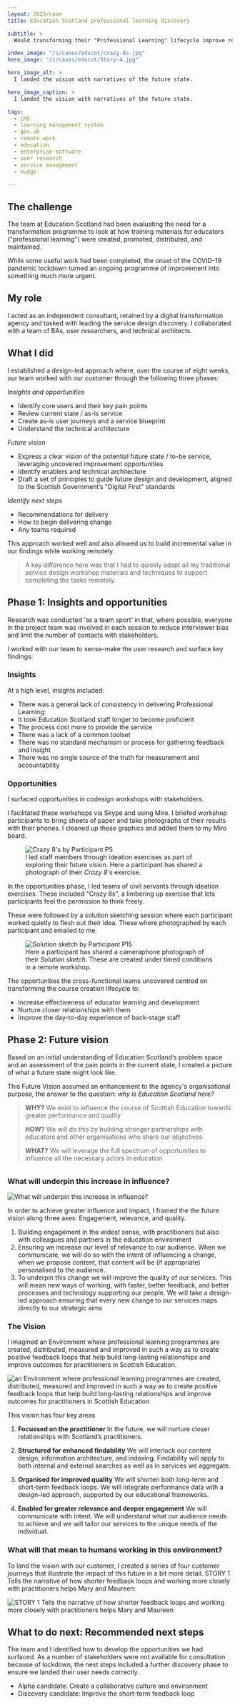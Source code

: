 ```yaml
---
layout: 2023/case
title: Education Scotland professional learning discovery

subtitle: >
  Would transforming their "Professional Learning" lifecycle improve relationships with educators? This eight-week GDS-format discovery project aimed to de-risk those assumptions and surface unmet user needs.

index_image: "/i/cases/edscot/crazy-8s.jpg"
hero_image: "/i/cases/edscot/Story-4.jpg"

hero_image_alt: >
  I landed the vision with narratives of the future state.

hero_image_caption: >
  I landed the vision with narratives of the future state.

tags: 
  - LMS
  - learning management system
  - gov.uk
  - remote work
  - education
  - enterprise software
  - user research
  - service management
  - nudge

---
```


## The challenge

The team at Education Scotland had been evaluating the need for a transformation programme to look at how training materials for educators ("professional learning") were created, promoted, distributed, and maintained. 

While some useful work had been completed, the onset of the COVID-19 pandemic lockdown turned an ongoing programme of improvement into something much more urgent.


## My role

I acted as an independent consultant, retained by a digital transformation agency and tasked with leading the service design discovery. I collaborated with a team of BAs, user researchers, and technical architects. 


## What I did

I established a design-led approach where, over the course of eight weeks, our team worked with our customer through the following three phases: 

_Insights and opportunities_

- Identify core users and their key pain points
- Review current state / as-is service
- Create as-is user journeys and a service blueprint
- Understand the technical architecture

_Future vision_

- Express a clear vision of the potential future state / to-be service, leveraging uncovered improvement opportunities
- Identify enablers and technical architecture
- Draft a set of principles to guide future design and development, aligned to the Scottish Government’s "Digital First" standards

_Identify next steps_

- Recommendations for delivery
- How to begin delivering change
- Any teams required

This approach worked well and also allowed us to build incremental value in our findings while working remotely.

> A key difference here 
> was that I had to quickly adapt all my traditional service design 
> workshop materials and techniques 
> to support completing the tasks remotely.


## Phase 1: Insights and opportunities

Research was conducted ‘as a team sport’ in that, where possible, everyone in the project team was involved in each session to reduce interviewer bias and limit the number of contacts with stakeholders.

I worked with our team to sense-make the user research and surface key findings:

### Insights

At a high level, insights included:

- There was a general lack of consistency in delivering Professional Learning:
- It took Education Scotland staff longer to become proficient
- The process cost more to provide the service
- There was a lack of a common toolset
- There was no standard mechanism or process for gathering feedback and insight
- There was no single source of the truth for measurement and accountability

### Opportunities

I surfaced opportunities in codesign workshops with stakeholders. 

I facilitated these workshops via Skype and using Miro. I briefed workshop participants to bring sheets of paper and take photographs of their results with their phones. I cleaned up these graphics and added them to my Miro board.

<figure>
  <img src="/i/cases/edscot/crazy-8s.jpg" alt="Crazy 8's by Participant P5" />
  <figcaption>I led staff members through ideation exercises as part of exploring their future vision. Here a participant has shared a photograph of their <em>Crazy 8's</em> exercise.</figcaption>
</figure>

In the opportunities phase, I led teams of civil servants through ideation exercises. These included "Crazy 8s", a limbering up exercise that lets participants feel the permission to think freely. 

These were followed by a solution sketching session where each participant worked quietly to flesh out their idea. These where photographed by each participant and emailed to me.

<figure>
  <img src="/i/cases/edscot/sol-sketch.jpg" alt="Solution sketch by Participant P15" />
  <figcaption>Here a participant has shared a cameraphone photograph of their <em>Solution sketch</em>. These are created under timed conditions in a remote workshop.</figcaption>
</figure>

The opportunities the cross-functional teams uncovered centred on transforming the course creation lifecycle to:
- Increase effectiveness of educator learning and development
- Nurture closer relationships with them
- Improve the day-to-day experience of back-stage staff


## Phase 2: Future vision

Based on an initial understanding of Education Scotland’s problem space and an assessment of the pain points in the current state, I created a picture of what a future state might look like.

This Future Vision assumed an enhancement to the agency's organisational purpose, the answer to the question: _why is Education Scotland here?_

>
> **WHY?**
> We exist to influence the course of Scottish Education 
> towards greater performance and quality
>
> **HOW?**
> We will do this by building stronger partnerships with educators 
> and other organisations who share our objectives
>
> **WHAT?**
> We will leverage the full spectrum of opportunities 
> to influence all the necessary actors in education
>


<h3 style="margin:2em 0 1em; 0">What will underpin this increase in influence?</h3>

![What will underpin this increase in influence?](/i/cases/edscot/cause-flow.jpg)

In order to achieve greater influence and impact, I framed the the future vision along three axes: Engagement, relevance, and quality.

1.  Building engagement in the widest sense, with practitioners but also with colleagues and partners in the education environment
2.  Ensuring we increase our level of relevance to our audience. When we communicate, we will do so with the intent of influencing a change, when we propose content, that content will be (if appropriate) personalised to the audience.
3.  To underpin this change we will improve the quality of our services. This will mean new ways of working, with faster, better feedback, and better processes and technology supporting our people. We will take a design-led approach ensuring that every new change to our services maps directly to our strategic aims

### The Vision

I imagined an Environment where professional learning programmes are created, distributed, measured and improved in such a way as to create positive feedback loops that help build long-lasting relationships and improve outcomes for practitioners in Scottish Education.

![an Environment where professional learning programmes are created, distributed, measured and improved in such a way as to create positive feedback loops that help build long-lasting relationships and improve outcomes for practitioners in Scottish Education](/i/cases/edscot/vision-sketch.jpg)

This vision has four key areas

1) **Focussed on the practitioner** In the future, we will nurture closer relationships with Scotland’s practitioners.

2) **Structured for enhanced findability** We will interlock our content design, information architecture, and indexing. Findability will apply to both internal and external searches as well as in services we aggregate.

3) **Organised for improved quality** We will shorten both long-term and short-term feedback loops.
We will integrate performance data with a design-led approach, supported by our educational frameworks.

4) **Enabled for greater relevance and deeper engagement** We will communicate with intent. We will understand what our audience needs to achieve and we will tailor our services to the unique needs of the individual.


### What will that mean to humans working in this environment?

To land the vision with our customer, I created a series of four customer journeys that illustrate the impact of this future in a bit more detail. STORY 1 Tells the narrative of how shorter feedback loops and working more closely with practitioners helps Mary and Maureen:

![STORY 1 Tells the narrative of how shorter feedback loops and working more closely with practitioners helps Mary and Maureen](/i/cases/edscot/Story-1.jpg)


## What to do next: Recommended next steps

The team and I identified how to develop the opportunities we had surfaced. As a number of stakeholders were not available for consultation because of lockdown, the next steps included a further discovery phase to ensure we landed their user needs correctly.

- Alpha candidate: Create a collaborative culture and environment
- Discovery candidate: Improve the short-term feedback loop

